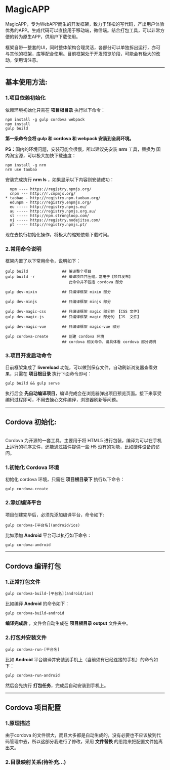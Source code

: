 # MagicAPP

<p>MagicAPP，专为WebAPP而生的开发框架，致力于轻松的写代码，产出用户体验优秀的APP。生成代码可以直接用于移动端，微信端。结合打包工具，可以非常方便的转为原生APP，供用户下载使用。</p>

<p>框架自带一整套的UI，同时整体架构合理灵活，各部分可以单独拆出运行，亦可与其他的框架，库等配合使用。目前框架处于开发预览阶段，可能会有极大的改动，使用请注意。</p>

***

## 基本使用方法:
### 1.项目依赖初始化

<p>依赖环境初始化只需在 <b>项目根目录</b> 执行以下命令：</p>

```CLI
npm install -g gulp cordova webpack
npm install
gulp build
```

<p><b>第一条命令会将 gulp 和 cordova 和 webpack 安装到全局环境。</b></p>

<p><b>PS：</b>国内的环境问题，安装可能会很慢，所以建议先安装 <b>nrm</b> 工具，替换为 国内淘宝源，可以极大加快下载速度：</p>

```CLI
npm install -g nrm
nrm use taobao
```

<p>安装完成执行 <b>nrm ls</b> ，如果显示以下内容则安装成功：</p>

```CLI
  npm ---- https://registry.npmjs.org/
  cnpm --- http://r.cnpmjs.org/
* taobao - http://registry.npm.taobao.org/
  edunpm - http://registry.enpmjs.org/
  eu ----- http://registry.npmjs.eu/
  au ----- http://registry.npmjs.org.au/
  sl ----- http://npm.strongloop.com/
  nj ----- https://registry.nodejitsu.com/
  pt ----- http://registry.npmjs.pt/
```

<p>现在去执行初始化操作，将极大的缩短依赖下载时间。</p>

### 2.常用命令说明
<p>框架内置了以下常用命令，说明如下：</p>

```CLI
gulp build               ## 编译整个项目
gulp build -r            ## 编译项目并压缩，常用于【项目发布】
                            此命令并不包括 cordova 部分

gulp dev-mixin           ## 只编译框架 mixin 部分

gulp dev-minjs           ## 只编译框架 minjs 部分

gulp dev-magic-css       ## 只编译框架 magic 部分的 【CSS 文件】
gulp dev-magic-js        ## 只编译框架 magic 部分的 【JS  文件】

gulp dev-magic-vue       ## 只编译框架 magic-vue 部分

gulp cordova-create      ## 创建 cordova 环境
                         ## cordova 相关命令，请具体看 cordova 部分说明
```

### 3.项目开发启动命令

<p>目前框架集成了 <b>livereload</b> 功能，可以做到保存文件，自动刷新浏览器查看效果，只需在 <b>项目根目录</b> 执行下面命令即可：</p>

```CLI
gulp build && gulp serve
```

<p>执行后会 <b>先自动编译项目</b>，编译完成会在浏览器弹出项目预览页面。接下来享受编码过程即可，不用去操心文件编译，浏览器刷新等问题。</p>

***

## Cordova 初始化:

<p><br>Cordova 为开源的一套工具，主要用于将 HTML5 进行包装，编译为可以在手机上运行的程序文件，还能通过插件提供一些 H5 没有的功能，比如硬件设备的访问。</p>

### 1.初始化 Cordova 环境
<p>初始化 cordova 环境，只需在 <b>项目根目录下</b> 执行以下命令：</p>

```CLI
gulp cordova-create
```

### 2.添加编译平台
<p>项目创建完毕后，必须先添加编译平台，命令如下:</p>

```CLI
gulp cordova-[平台名](android/ios)
```

<p>比如添加 <b>Android</b> 平台可以执行如下命令：</p>

```CLI
gulp cordova-android
```

***

## Cordova 编译打包
### 1.正常打包文件
```CLI
gulp cordova-build-[平台名](android/ios)
```
<p>比如编译 <b>Android</b> 的命令如下：</p>

```
gulp cordova-build-android
```

<p><b>编译完成后</b> ，文件会自动生成在 <b>项目根目录 output</b> 文件夹中。</p>

### 2.打包并安装文件

```CLI
gulp cordova-run-[平台名]
```

<p>比如 <b>Android</b> 平台编译并安装到手机上（当前须有已经连接的手机）的命令如下：</p>

```
gulp cordova-run-android
```

<p>然后会先执行 <b>打包任务</b>，完成后自动安装到手机上。 </p>

***

## Cordova 项目配置
### 1.原理描述
<p>由于cordova 的文件很大，而且大多都是自动生成的，没有必要也不应该放到代码管理中去，所以这部分我进行了修改，采用 <b>文件替换</b> 的思路来把配置文件抽离出来。</p>

### 2.目录映射关系(待补充...)
